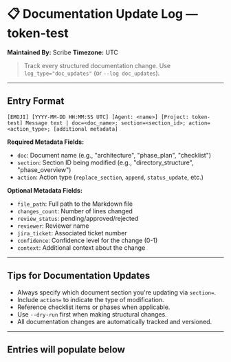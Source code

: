 
# 📋 Documentation Update Log — token-test
**Maintained By:** Scribe
**Timezone:** UTC

> Track every structured documentation change. Use `log_type="doc_updates"` (or `--log doc_updates`).

---



## Entry Format
```
[EMOJI] [YYYY-MM-DD HH:MM:SS UTC] [Agent: <name>] [Project: token-test] Message text | doc=<doc_name>; section=<section_id>; action=<action_type>; [additional metadata]
```

**Required Metadata Fields:**
- `doc`: Document name (e.g., "architecture", "phase_plan", "checklist")
- `section`: Section ID being modified (e.g., "directory_structure", "phase_overview")
- `action`: Action type (`replace_section`, `append`, `status_update`, etc.)

**Optional Metadata Fields:**
- `file_path`: Full path to the Markdown file
- `changes_count`: Number of lines changed
- `review_status`: pending/approved/rejected
- `reviewer`: Reviewer name
- `jira_ticket`: Associated ticket number
- `confidence`: Confidence level for the change (0-1)
- `context`: Additional context about the change

---

## Tips for Documentation Updates
- Always specify which document section you're updating via `section=`.
- Include `action=` to indicate the type of modification.
- Reference checklist items or phases when applicable.
- Use `--dry-run` first when making structural changes.
- All documentation changes are automatically tracked and versioned.

---

## Entries will populate below
